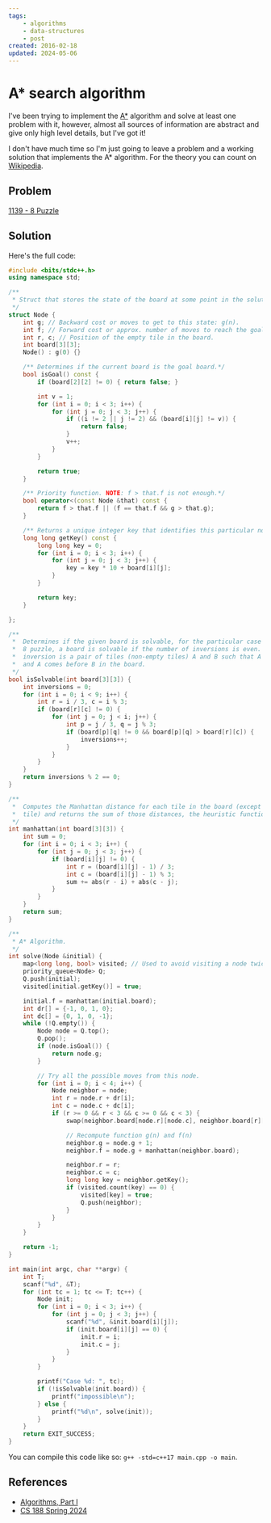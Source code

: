 ```yaml
---
tags:
    - algorithms
    - data-structures
    - post
created: 2016-02-18
updated: 2024-05-06
---
```

# A* search algorithm

I've been trying to implement the [A*](http://en.wikipedia.org/wiki/A*_search_algorithm) algorithm and solve at least one problem with it, however, almost all sources of information are abstract and give only high level details, but I've got it!

I don't have much time so I'm just going to leave a problem and a working solution that implements the A* algorithm. For the theory you can count on [Wikipedia](http://en.wikipedia.org/wiki/A*_search_algorithm).

## Problem
[1139 - 8 Puzzle](http://lightoj.com/volume_showproblem.php?problem=1139)

## Solution
Here's the full code:
```cpp
#include <bits/stdc++.h>
using namespace std;

/**
 * Struct that stores the state of the board at some point in the solution tree.
 */
struct Node {
    int g; // Backward cost or moves to get to this state: g(n).
    int f; // Forward cost or approx. number of moves to reach the goal: f(n).
    int r, c; // Position of the empty tile in the board.
    int board[3][3];
    Node() : g(0) {}

    /** Determines if the current board is the goal board.*/
    bool isGoal() const {
        if (board[2][2] != 0) { return false; }

        int v = 1;
        for (int i = 0; i < 3; i++) {
            for (int j = 0; j < 3; j++) {
                if ((i != 2 || j != 2) && (board[i][j] != v)) {
                    return false;
                }
                v++;
            }
        }

        return true;
    }

    /** Priority function. NOTE: f > that.f is not enough.*/
    bool operator<(const Node &that) const {
        return f > that.f || (f == that.f && g > that.g);
    }

    /** Returns a unique integer key that identifies this particular node.*/
    long long getKey() const {
        long long key = 0;
        for (int i = 0; i < 3; i++) {
            for (int j = 0; j < 3; j++) {
                key = key * 10 + board[i][j];
            }
        }

        return key;
    }

};

/**
 *  Determines if the given board is solvable, for the particular case of the 
 *  8 puzzle, a board is solvable if the number of inversions is even. An
 *  inversion is a pair of tiles (non-empty tiles) A and B such that A > B
 *  and A comes before B in the board.
 */
bool isSolvable(int board[3][3]) {
    int inversions = 0;
    for (int i = 0; i < 9; i++) {
        int r = i / 3, c = i % 3;
        if (board[r][c] != 0) {
            for (int j = 0; j < i; j++) {
                int p = j / 3, q = j % 3;
                if (board[p][q] != 0 && board[p][q] > board[r][c]) {
                    inversions++;
                }
            }
        }
    }
    return inversions % 2 == 0;
}

/**
 *  Computes the Manhattan distance for each tile in the board (except the empty
 *  tile) and returns the sum of those distances, the heuristic function.
 */
int manhattan(int board[3][3]) {
    int sum = 0;
    for (int i = 0; i < 3; i++) {
        for (int j = 0; j < 3; j++) {
            if (board[i][j] != 0) {
                int r = (board[i][j] - 1) / 3;
                int c = (board[i][j] - 1) % 3;
                sum += abs(r - i) + abs(c - j);
            }
        }
    }
    return sum;
}

/**
 * A* Algorithm.
 */
int solve(Node &initial) {
    map<long long, bool> visited; // Used to avoid visiting a node twice.
    priority_queue<Node> Q;
    Q.push(initial);
    visited[initial.getKey()] = true;

    initial.f = manhattan(initial.board);
    int dr[] = {-1, 0, 1, 0};
    int dc[] = {0, 1, 0, -1};
    while (!Q.empty()) {
        Node node = Q.top();
        Q.pop();
        if (node.isGoal()) {
            return node.g;
        }

        // Try all the possible moves from this node.
        for (int i = 0; i < 4; i++) {
            Node neighbor = node;
            int r = node.r + dr[i];
            int c = node.c + dc[i];
            if (r >= 0 && r < 3 && c >= 0 && c < 3) {
                swap(neighbor.board[node.r][node.c], neighbor.board[r][c]);

                // Recompute function g(n) and f(n)
                neighbor.g = node.g + 1;
                neighbor.f = node.g + manhattan(neighbor.board);

                neighbor.r = r;
                neighbor.c = c;
                long long key = neighbor.getKey();
                if (visited.count(key) == 0) {
                    visited[key] = true;
                    Q.push(neighbor);
                }
            }
        }
    }

    return -1;
}

int main(int argc, char **argv) {
    int T;
    scanf("%d", &T);
    for (int tc = 1; tc <= T; tc++) {
        Node init;
        for (int i = 0; i < 3; i++) {
            for (int j = 0; j < 3; j++) {
                scanf("%d", &init.board[i][j]);
                if (init.board[i][j] == 0) {
                    init.r = i;
                    init.c = j;
                }
            }
        }

        printf("Case %d: ", tc);
        if (!isSolvable(init.board)) {
            printf("impossible\n");
        } else {
            printf("%d\n", solve(init));
        }
    }
    return EXIT_SUCCESS;
}
```

You can compile this code like so: `g++ -std=c++17 main.cpp -o main`.

## References
- [Algorithms, Part I](https://www.coursera.org/course/algs4partI)
- [CS 188 Spring 2024](https://inst.eecs.berkeley.edu/~cs188/sp24/)
